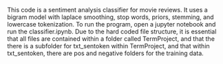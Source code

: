 This code is a sentiment analysis classifier for movie reviews. It uses a bigram model with laplace smoothing, stop words, priors, stemming, and lowercase tokenization. To run the program, open a jupyter notebook and run the classifier.ipynb.  Due to the hard coded file structure, it is essential that all files are contained within a folder called TermProject, and that the there is a subfolder for txt_sentoken within TermProject, and that within txt_sentoken, there are pos and negative folders for the training data. 